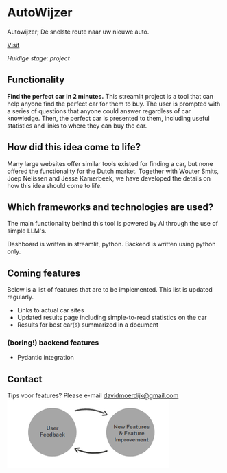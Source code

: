 # AutoWijzer

Autowijzer; De snelste route naar uw nieuwe auto.

[Visit](https://autowijzer.streamlit.app/)

_Huidige stage: project_

## Functionality

**Find the perfect car in 2 minutes.** This streamlit project is a tool that can help anyone find the perfect car for them to buy. The user is prompted with a series of questions that anyone could answer regardless of car knowledge. Then, the perfect car is presented to them, including useful statistics and links to where they can buy the car.

## How did this idea come to life?

Many large websites offer similar tools existed for finding a car, but none offered the functionality for the Dutch market. Together with Wouter Smits, Joep Nelissen and Jesse Kamerbeek, we have developed the details on how this idea should come to life.

## Which frameworks and technologies are used?

The main functionality behind this tool is powered by AI through the use of simple LLM's.

Dashboard is written in streamlit, python. Backend is written using python only.

## Coming features

Below is a list of features that are to be implemented. This list is updated regularly.

- Links to actual car sites
- Updated results page including simple-to-read statistics on the car
- Results for best car(s) summarized in a document

### (boring!) backend features

- Pydantic integration

## Contact

Tips voor features? Please e-mail davidmoerdijk@gmail.com
![Project Improvement Cycle](image.png)

